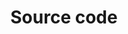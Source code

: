 ---
lang: en
layout: doc
permalink: /doc/source-code/
redirect_from:
- /en/doc/source-code/
- /doc/SourceCode/
- /wiki/SourceCode/
redirect_to: https://qubes-doc-rst.readthedocs.io/en/latest/developer/code/source-code.html
ref: 54
title: Source code
---